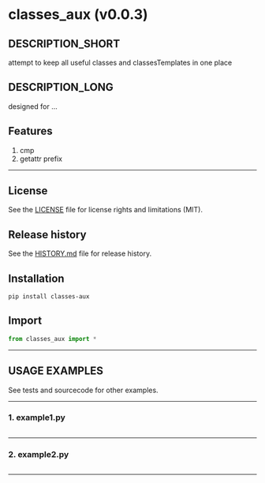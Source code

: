 # classes_aux (v0.0.3)

## DESCRIPTION_SHORT
attempt to keep all useful classes and classesTemplates in one place

## DESCRIPTION_LONG
designed for ...


## Features
1. cmp  
2. getattr prefix  


********************************************************************************
## License
See the [LICENSE](LICENSE) file for license rights and limitations (MIT).


## Release history
See the [HISTORY.md](HISTORY.md) file for release history.


## Installation
```commandline
pip install classes-aux
```


## Import
```python
from classes_aux import *
```


********************************************************************************
## USAGE EXAMPLES
See tests and sourcecode for other examples.

------------------------------
### 1. example1.py
```python

```

------------------------------
### 2. example2.py
```python

```

********************************************************************************
